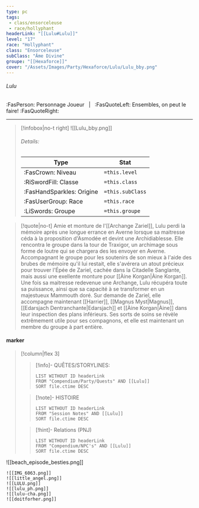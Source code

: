 ```yaml
---
type: pc
tags:
 - class/ensorceleuse
 - race/hollyphant
headerLink: "[[Lulu#Lulu]]"
level: "17"
race: "Hollyphant"
class: "Ensorceleuse"
subClass: "Âme Divine"
groupe: "[[Hexaforce]]"
cover: "/Assets/Images/Party/Hexaforce/Lulu/Lulu_bby.png"
---
```


###### Lulu
:FasPerson: Personnage Joueur &nbsp; | &nbsp; :FasQuoteLeft: Ensembles, on peut le faire! :FasQuoteRight:
___
> [!infobox|no-t right]
>![[Lulu_bby.png]]
> ###### Details:
> | Type | Stat |
> | ---- | ---- |
> | :FasCrown: Niveau   | `=this.level` |
> | :RiSwordFill: Classe |  `=this.class`|
> | :FasHandSparkles: Origine |  `=this.subClass`|
> |  :FasUserGroup: Race |  `=this.race`|
> |  :LiSwords: Groupe |  `=this.groupe`|

> [!quote|no-t]
> Amie et monture de l'[[Archange Zariel]], Lulu perdi la mémoire après une longue errance en Averne lorsque sa maitresse céda à la proposition d'Asmodée et devint une Archidiablesse. Elle rencontra le groupe dans la tour de Traxigor, un archimage sous forme de loutre qui se chargera des les envoyer en Averne. Accompagnant le groupe pour les soutenirs de son mieux à l'aide des brubes de mémoire qu'il lui restait, elle s'avérera un atout précieux pour trouver l'Épée de Zariel, cachée dans la Citadelle Sanglante, mais aussi une exellente monture pour [[Àine Korgan|Àine Korgan]]. Une fois sa maitresse redevenue une Archange, Lulu récupéra toute sa puissance, ainsi que sa capacité à se transformer en un majestueux Mammouth doré. Sur demande de Zariel, elle accompagne maintenant [[Harrier]], [[Magnus Myst|Magnus]], [[Edarsjach Dentranchante|Edarsjach]] et [[Àine Korgan|Àine]] dans leur inspection des plans inférieurs. Ses sorts de soins se révèle extrêmement utile pour ses compagnons, et elle est maintenant un membre du groupe à part entière.
 
#### marker
> [!column|flex 3]
>> [!info]- QUÊTES/STORYLINES:
>>```dataview
>>LIST WITHOUT ID headerLink
>>FROM "Compendium/Party/Quests" AND [[Lulu]]
>>SORT file.ctime DESC
>
>>[!note]- HISTOIRE
>>```dataview
>>LIST WITHOUT ID headerLink
>>FROM "Session Notes" AND [[Lulu]]
>>SORT file.ctime DESC
>
>>[!hint]- Relations (PNJ)
>>```dataview
>>LIST WITHOUT ID headerLink
>>FROM "Compendium/NPC's" AND [[Lulu]]
>>SORT file.ctime DESC

![[beach_episode_besties.png]]
```image-layout-masonry-3
![[IMG_6063.png]]
![[little_angel.png]]
![[LULU.png]]
![[lulu_ph.png]]
![[lulu-cha.png]]
![[doitforher.png]]

```

